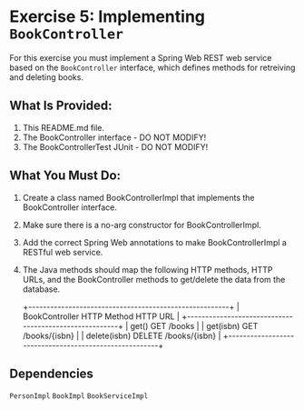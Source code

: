 # Exercise 5: Implementing `BookController`

For this exercise you must implement a Spring Web REST web service based on the
`BookController` interface, which defines methods for retreiving and deleting
books.

## What Is Provided:
1. This README.md file.
2. The BookController interface - DO NOT MODIFY!
3. The BookControllerTest JUnit - DO NOT MODIFY!

## What You Must Do:
1. Create a class named BookControllerImpl that implements the
   BookController interface.
2. Make sure there is a no-arg constructor for BookControllerImpl.
3. Add the correct Spring Web annotations to make BookControllerImpl a
   RESTful web service.
4. The Java methods should map the following HTTP methods, HTTP URLs, and
   the BookController methods to get/delete the data from the database.
	
      +-------------------------------------------------------+
      |  BookController     HTTP Method     HTTP URL          |
      +-------------------------------------------------------+
      |  get()              GET             /books            |
      |  get(isbn)          GET             /books/{isbn}     |
      |  delete(isbn)       DELETE          /books/{isbn}     |
      +-------------------------------------------------------+
   
## Dependencies
`PersonImpl`
`BookImpl`
`BookServiceImpl`